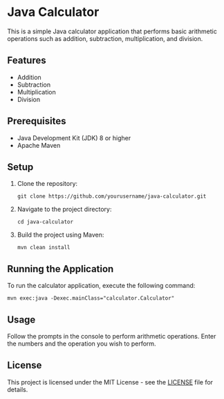 # Java Calculator

This is a simple Java calculator application that performs basic arithmetic operations such as addition, subtraction, multiplication, and division.

## Features

- Addition
- Subtraction
- Multiplication
- Division

## Prerequisites

- Java Development Kit (JDK) 8 or higher
- Apache Maven

## Setup

1. Clone the repository:
   ```
   git clone https://github.com/yourusername/java-calculator.git
   ```

2. Navigate to the project directory:
   ```
   cd java-calculator
   ```

3. Build the project using Maven:
   ```
   mvn clean install
   ```

## Running the Application

To run the calculator application, execute the following command:
```
mvn exec:java -Dexec.mainClass="calculator.Calculator"
```

## Usage

Follow the prompts in the console to perform arithmetic operations. Enter the numbers and the operation you wish to perform.

## License

This project is licensed under the MIT License - see the [LICENSE](LICENSE) file for details.